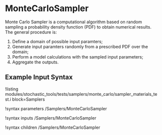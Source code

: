 # MonteCarloSampler

Monte Carlo Sampler is a computational algorithm based on random sampling a probability density function (PDF)
to obtain numerical results. The general procedure is:

1. Define a domain of possible input paramters;
2. Generate input paramters randomly from a prescribed PDF over the domain;
3. Perform a model calculations with the sampled input parameters;
4. Aggregate the outputs.

## Example Input Syntax
!listing modules/stochastic_tools/tests/samplers/monte_carlo/sampler_materials_test.i block=Samplers

!syntax parameters /Samplers/MonteCarloSampler

!syntax inputs /Samplers/MonteCarloSampler

!syntax children /Samplers/MonteCarloSampler
